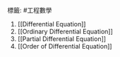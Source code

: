 標籤: #工程數學 

1. [[Differential Equation]]
2. [[Ordinary Differential Equation]]
3. [[Partial Differential Equation]]
4. [[Order of Differential Equation]]